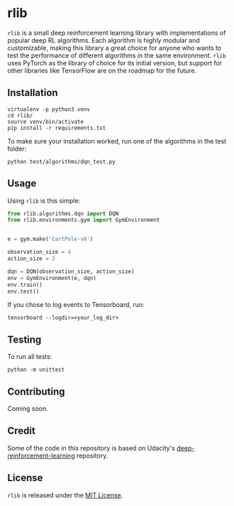 # rlib

`rlib` is a small deep reinforcement learning library with implementations of popular deep RL algorithms. Each algorithm is highly modular and customizable, making this library a great choice for anyone who wants to test the performance of different algorithms in the same environment. `rlib` uses PyTorch as the library of choice for its initial version, but support for other libraries like TensorFlow are on the roadmap for the future.

## Installation

```
virtualenv -p python3 venv
cd rlib/
source venv/bin/activate
pip install -r requirements.txt
```

To make sure your installation worked, run one of the algorithms in the test folder:

```
python test/algorithms/dqn_test.py
```

## Usage

Using `rlib` is this simple:

```python
from rlib.algorithms.dqn import DQN
from rlib.environments.gym import GymEnvironment


e = gym.make('CartPole-v0')

observation_size = 4
action_size = 2

dqn = DQN(observation_size, action_size)
env = GymEnvironment(e, dqn)
env.train()
env.test()
```

If you chose to log events to Tensorboard, run:

```
tensorboard --logdir=<your_log_dir>
```

## Testing

To run all tests:

```
python -m unittest
```

## Contributing

Coming soon.

## Credit

Some of the code in this repository is based on Udacity's [deep-reinforcement-learning](https://github.com/udacity/deep-reinforcement-learning) repository.

## License

`rlib` is released under the [MIT License](https://github.com/MarcioPorto/rlib/blob/master/LICENSE.md).
